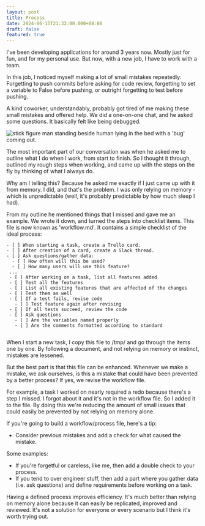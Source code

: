 ```yaml
---
layout: post
title: Process
date: 2024-06-15T21:32:00.000+08:00
draft: false
featured: true
---
```

I've been developing applications for around 3 years now. Mostly just for fun, and for my personal use. But now, with a new job, I have to work with a team.

In this job, I noticed myself making a lot of small mistakes repeatedly: Forgetting to push commits before asking for code review, forgetting to set a variable to False before pushing, or outright forgetting to test before pushing.

A kind coworker, understandably, probably got tired of me making these small mistakes and offered help. We did a one-on-one chat, and he asked some questions. It basically felt like being debugged.

![stick figure man standing beside human lying in the bed with a 'bug' coming out.](/img/uploads/human-debugging-human.jpg "Human debugging human")

The most important part of our conversation was when he asked me to outline what I do when I work, from start to finish. So I thought it through, outlined my rough steps when working, and came up with the steps on the fly by thinking of what I always do.

Why am I telling this? Because he asked me exactly if I just came up with it from memory. I did, and that's the problem. I was only relying on memory - which is unpredictable (well, it's probably predictable by how much sleep I had). 

From my outline he mentioned things that I missed and gave me an example. We wrote it down, and turned the steps into checklist items. This file is now known as 'workflow.md'. It contains a simple checklist of the ideal process:

```
- [ ] When starting a task, create a Trello card.
- [ ] After creation of a card, create a Slack thread.
- [ ] Ask questions/gather data:
  - [ ] How often will this be used?
  - [ ] How many users will use this feature?
 ...
 - [ ] After working on a task, list all features added
 - [ ] Test all the features
 - [ ] List all existing features that are affected of the changes
 - [ ] Test them as well
 - [ ] If a test fails, revise code
   - [ ] Test feature again after revising
 - [ ] If all tests succeed, review the code
 - [ ] Ask questions
   - [ ] Are the variables named properly
   - [ ] Are the comments formatted according to standard
   
```

When I start a new task, I copy this file to /tmp/ and go through the items one by one. By following a document, and not relying on memory or instinct, mistakes are lessened.

But the best part is that this file can be enhanced. Whenever we make a mistake, we ask ourselves, is this a mistake that could have been prevented by a better process? If yes, we revise the workflow file.

For example, a task I worked on nearly required a redo because there's a step I missed. I forgot about it and it's not in the workflow file. So I added it to the file. By doing this we're reducing the amount of small issues that could easily be prevented by not relying on memory alone. 

If you're going to build a workflow/process file, here's a tip:

* Consider previous mistakes and add a check for what caused the mistake. 

Some examples:

* If you're forgetful or careless, like me, then add a double check to your process. 
* If you tend to over engineer stuff, then add a part where you gather data (i.e. ask questions) and define requirements before working on a task.

Having a defined process improves efficiency. It's much better than relying on memory alone because it can easily be replicated, improved and reviewed. It's not a solution for everyone or every scenario but I think it's worth trying out.
